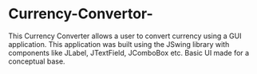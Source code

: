 # Currency-Convertor-
This Currency Converter allows a user to convert currency using a GUI application. This application was built using the JSwing library with components like JLabel, JTextField, JComboBox etc. Basic UI made for a conceptual base. 
